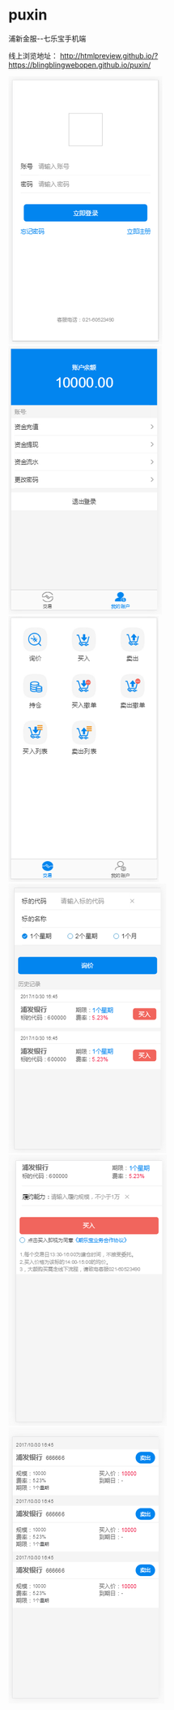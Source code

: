 # puxin
浦新金服--七乐宝手机端

线上浏览地址：
http://htmlpreview.github.io/?https://blingblingwebopen.github.io/puxin/

![图片说明1](https://github.com/blingblingWebOpen/puxin/blob/master/images/redome2.png)
![图片说明1](https://github.com/blingblingWebOpen/puxin/blob/master/images/redome3.png)
![图片说明1](https://github.com/blingblingWebOpen/puxin/blob/master/images/redome1.png)
![图片说明1](https://github.com/blingblingWebOpen/puxin/blob/master/images/redome4.png)
![图片说明1](https://github.com/blingblingWebOpen/puxin/blob/master/images/redome5.png)
![图片说明1](https://github.com/blingblingWebOpen/puxin/blob/master/images/redome6.png)
